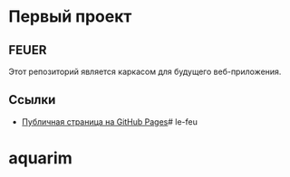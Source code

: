 # Первый проект
## FEUER
Этот репозиторий является каркасом для будущего веб-приложения.
## Ссылки
- [Публичная страница на GitHub Pages](https://aqwyr.github.io/feuer/)# le-feu
# aquarim
